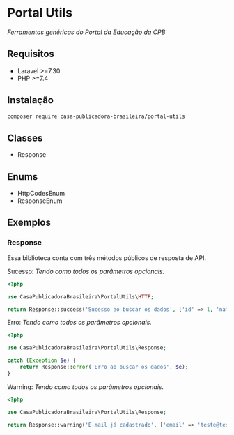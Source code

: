 # Portal Utils
 _Ferramentas genéricas do Portal da Educação da CPB_

## Requisitos

- Laravel >=7.30
- PHP >=7.4

## Instalação

```sh
composer require casa-publicadora-brasileira/portal-utils
```

## Classes

- Response

## Enums

- HttpCodesEnum
- ResponseEnum

## Exemplos

### Response

Essa biblioteca conta com três métodos públicos de resposta de API.

Sucesso:
_Tendo como todos os parâmetros opcionais._

```php
<?php

use CasaPublicadoraBrasileira\PortalUtils\HTTP;

return Response::success('Sucesso ao buscar os dados', ['id' => 1, 'name' => 'Teste']);
```


Erro:
_Tendo como todos os parâmetros opcionais._

```php
<?php

use CasaPublicadoraBrasileira\PortalUtils\Response;

catch (Exception $e) {
    return Response::error('Erro ao buscar os dados', $e);
}
```


Warning:
_Tendo como todos os parâmetros opcionais._

```php
<?php

use CasaPublicadoraBrasileira\PortalUtils\Response;

return Response::warning('E-mail já cadastrado', ['email' => 'teste@teste.com'], 200);
```
